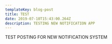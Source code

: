 ```yaml
---
templateKey: blog-post
title: TEST
date: 2019-07-10T15:43:00.264Z
description: TESTING NEW NOTIFICATION APP
---
```

TEST POSTING FOR NEW NOTIFICATION SYSTEM
